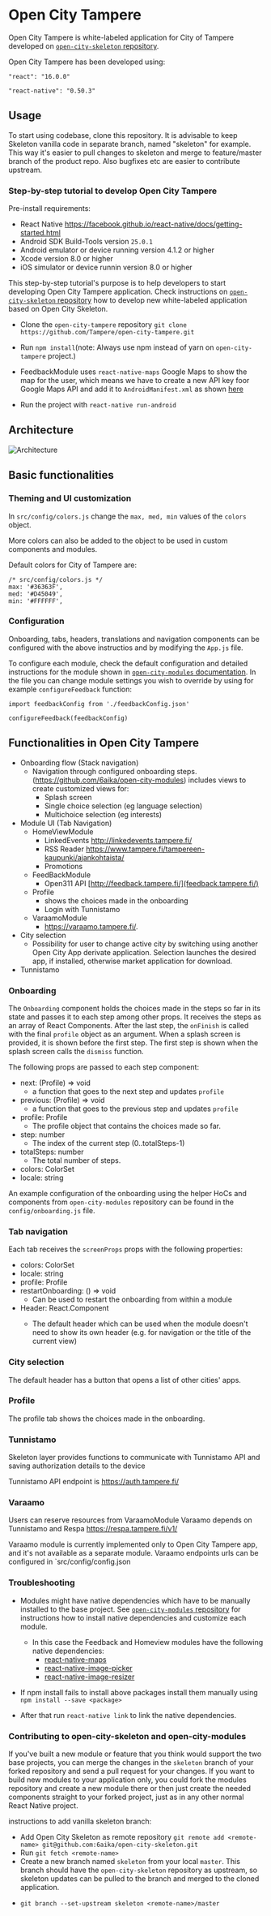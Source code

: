 
# Open City Tampere

Open City Tampere is white-labeled application for City of Tampere developed on [`open-city-skeleton` repository](https://github.com/6aika/open-city-skeleton).

Open City Tampere has been developed using:

`"react": "16.0.0"`

`"react-native": "0.50.3"`

## Usage

To start using codebase, clone this repository.
It is advisable to keep Skeleton vanilla code in separate branch, named "skeleton" for example.
This way it's easier to pull changes to skeleton and merge to feature/master branch of the product repo.
Also bugfixes etc are easier to contribute upstream.


### Step-by-step tutorial to develop Open City Tampere

Pre-install requirements:
  - React Native https://facebook.github.io/react-native/docs/getting-started.html
  - Android SDK Build-Tools version `25.0.1`
  - Android emulator or device running version 4.1.2 or higher
  - Xcode version 8.0 or higher
  - iOS simulator or device runnin version 8.0 or higher

This step-by-step tutorial's purpose is to help developers to start developing Open City Tampere application. Check instructions on [`open-city-skeleton` repository](https://github.com/6aika/open-city-skeleton) how to develop new white-labeled application based on Open City Skeleton.

* Clone the `open-city-tampere` repository
  `git clone https://github.com/Tampere/open-city-tampere.git`

* Run `npm install`(note: Always use npm instead of yarn on `open-city-tampere` project.)

* FeedbackModule uses `react-native-maps` Google Maps to show the map for the user, which means we have to create a new API key foor Google Maps API and add it to `AndroidManifest.xml` as shown [here](https://developers.google.com/maps/documentation/ios-sdk/get-api-key)

* Run the project with `react-native run-android`


## Architecture

![Architecture](../develop/doc/open-city-tampere-general-architecture.png)


## Basic functionalities

### Theming and UI customization
In `src/config/colors.js` change the `max, med, min` values of the `colors` object.

More colors can also be added to the object to be used in custom components and modules.

Default colors for City of Tampere are:
```
/* src/config/colors.js */
max: '#36363F',
med: '#D45049',
min: '#FFFFFF',
```


### Configuration
Onboarding, tabs, headers, translations and navigation components can be configured with the above instructios and by modifying the `App.js` file.

To configure each module, check the default configuration and detailed instructions for the module shown in [`open-city-modules` documentation](https://github.com/6aika/open-city-modules). In the file you can change module settings you wish to override by using for example `configureFeedback` function:

```
import feedbackConfig from './feedbackConfig.json'

configureFeedback(feedbackConfig)
```


## Functionalities in Open City Tampere
- Onboarding flow (Stack navigation)
  - Navigation through configured onboarding steps. (https://github.com/6aika/open-city-modules) includes views to create customized views for:
    - Splash screen
    - Single choice selection (eg language selection)
    - Multichoice selection (eg interests)
- Module UI (Tab Navigation)
    - HomeViewModule
      - LinkedEvents http://linkedevents.tampere.fi/
      - RSS Reader https://www.tampere.fi/tampereen-kaupunki/ajankohtaista/
      - Promotions
    - FeedBackModule
      - Open311 API [http://feedback.tampere.fi/](feedback.tampere.fi/)
    - Profile
      - shows the choices made in the onboarding
      - Login with Tunnistamo
    - VaraamoModule
      - https://varaamo.tampere.fi/.
- City selection
    - Possibility for user to change active city by switching using another Open City App derivate application. Selection launches the desired app, if installed, otherwise market application for download.
- Tunnistamo


### Onboarding

The `Onboarding` component holds the choices made in the steps so far in its state
and passes it to each step among other props. It receives the steps as an array
of React Components. After the last step, the `onFinish` is called with the final
`profile` object as an argument. When a splash screen is provided, it is shown
before the first step. The first step is shown when the splash screen calls the
`dismiss` function.

The following props are passed to each step component:
* next: (Profile) => void
  - a function that goes to the next step and updates `profile`
* previous: (Profile) => void
  - a function that goes to the previous step and updates `profile`
* profile: Profile
  - The profile object that contains the choices made so far.
* step: number
  - The index of the current step (0..totalSteps-1)
* totalSteps: number
  - The total number of steps.
* colors: ColorSet
* locale: string

An example configuration of the onboarding using the helper HoCs and components
from `open-city-modules` repository can be found in the `config/onboarding.js` file.


### Tab navigation

Each tab receives the `screenProps` props with the following properties:

* colors: ColorSet
* locale: string
* profile: Profile
* restartOnboarding: () => void
  - Can be used to restart the onboarding from within a module
* Header: React.Component<any>
  - The default header which can be used when the module doesn't need to show
  its own header (e.g. for navigation or the title of the current view)


### City selection

The default header has a button that opens a list of other cities' apps.


### Profile

The profile tab shows the choices made in the onboarding.


### Tunnistamo

Skeleton layer provides functions to communicate with Tunnistamo API and saving authorization details to the device

Tunnistamo API endpoint is https://auth.tampere.fi/


### Varaamo

Users can reserve resources from VaraamoModule
Varaamo depends on Tunnistamo and Respa https://respa.tampere.fi/v1/

Varaamo module is currently implemented only to Open City Tampere app, and it's not available as a separate module. Varaamo endpoints urls can be configured in `src/config/config.json


### Troubleshooting

* Modules might have native dependencies which have to be manually installed to the base project. See [`open-city-modules` repository](https://github.com/6aika/open-city-modules) for instructions how to install native dependencies and customize each module.
  * In this case the Feedback and Homeview modules have the following native dependencies:
    - [react-native-maps](https://github.com/react-community/react-native-maps)
    - [react-native-image-picker](https://github.com/react-community/react-native-image-picker)
    - [react-native-image-resizer](https://github.com/bamlab/react-native-image-resizer)

* If npm install fails to install above packages install them manually using `npm install --save <package>`
* After that run `react-native link` to link the native dependencies.

### Contributing to open-city-skeleton and open-city-modules
If you've built a new module or feature that you think would support the two base projects, you can merge the changes in the `skeleton` branch of your forked repository and send a pull request for your changes. If you want to build new modules to your application only, you could fork the modules repository and create a new module there or then just create the needed components straight to your forked project, just as in any other normal React Native project.

instructions to add vanilla skeleton branch:
* Add Open City Skeleton as remote repository
  `git remote add <remote-name> git@github.com:6aika/open-city-skeleton.git`
* Run `git fetch <remote-name>`
*  Create a new branch named `skeleton` from your local `master`. This branch should have the `open-city-skeleton` repository as upstream, so skeleton updates can be pulled to the branch and merged to the cloned application.
  - `git branch --set-upstream skeleton <remote-name>/master`
